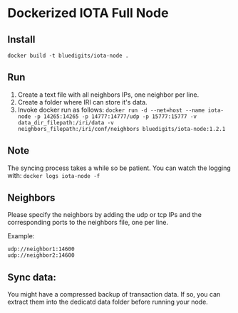 Dockerized IOTA Full Node
=========================

## Install
`docker build -t bluedigits/iota-node .`

## Run
1. Create a text file with all neighbors IPs, one neighbor per line.
2. Create a folder where IRI can store it's data.
3. Invoke docker run as follows:
`docker run -d --net=host --name iota-node -p 14265:14265 -p 14777:14777/udp -p 15777:15777 -v data_dir_filepath:/iri/data -v neighbors_filepath:/iri/conf/neighbors bluedigits/iota-node:1.2.1`

## Note
The syncing process takes a while so be patient. You can watch the logging with: `docker logs iota-node -f`

## Neighbors
Please specify the neighbors by adding the udp or tcp IPs and the corresponding ports to the neighbors file, one per line.

Example:
```
udp://neighbor1:14600
udp://neighbor2:14600
```

## Sync data:
You might have a compressed backup of transaction data. If so, you can extract them into the dedicatd data folder before running your node.

